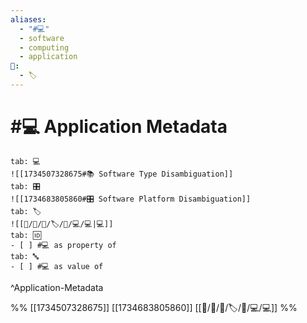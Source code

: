 ```yaml
---
aliases:
  - "#💻"
  - software
  - computing
  - application
📁:
  - 🏷️
---
```

# #💻 Application Metadata

```tabs
tab: 💻
![[1734507328675#📚 Software Type Disambiguation]]
tab: 🎛️
![[1734683805860#🎛️ Software Platform Disambiguation]]
tab: 🏷️
![[📁/🧠/🏁/🏷️/📁/💻/💻|💻]]
tab: 🆔
- [ ] #💻 as property of
tab: 🔤
- [ ] #💻 as value of 
```

^Application-Metadata

%%
[[1734507328675]]
[[1734683805860]]
[[📁/🧠/🏁/🏷️/📁/💻/💻]]
%%